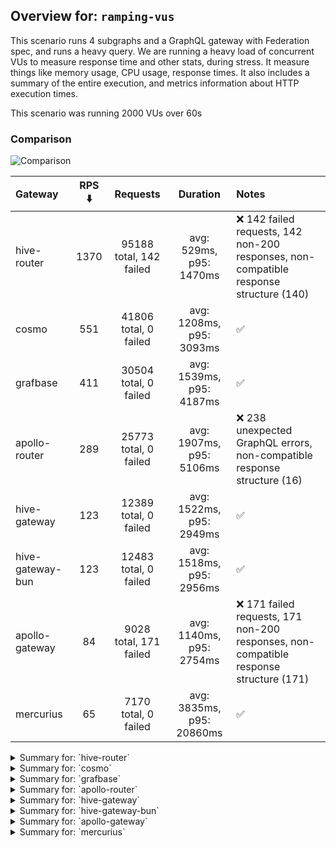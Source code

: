 ## Overview for: `ramping-vus`


This scenario runs 4 subgraphs and a GraphQL gateway with Federation spec, and runs a heavy query. We are running a heavy load of concurrent VUs to measure response time and other stats, during stress. It measure things like memory usage, CPU usage, response times. It also includes a summary of the entire execution, and metrics information about HTTP execution times.


This scenario was running 2000 VUs over 60s


### Comparison


<img src="https://imagedelivery.net/KYe9TScr4TldYHA48pczVg/4de24fc4-f4e0-4a77-6412-5d670a499f00/public" alt="Comparison" />


| Gateway          | RPS ⬇️ |        Requests         |         Duration          | Notes                                                                                 |
| :--------------- | :----: | :---------------------: | :-----------------------: | :------------------------------------------------------------------------------------ |
| hive-router      |  1370  | 95188 total, 142 failed |  avg: 529ms, p95: 1470ms  | ❌ 142 failed requests, 142 non-200 responses, non-compatible response structure (140) |
| cosmo            |  551   |  41806 total, 0 failed  | avg: 1208ms, p95: 3093ms  | ✅                                                                                     |
| grafbase         |  411   |  30504 total, 0 failed  | avg: 1539ms, p95: 4187ms  | ✅                                                                                     |
| apollo-router    |  289   |  25773 total, 0 failed  | avg: 1907ms, p95: 5106ms  | ❌ 238 unexpected GraphQL errors, non-compatible response structure (16)               |
| hive-gateway     |  123   |  12389 total, 0 failed  | avg: 1522ms, p95: 2949ms  | ✅                                                                                     |
| hive-gateway-bun |  123   |  12483 total, 0 failed  | avg: 1518ms, p95: 2956ms  | ✅                                                                                     |
| apollo-gateway   |   84   | 9028 total, 171 failed  | avg: 1140ms, p95: 2754ms  | ❌ 171 failed requests, 171 non-200 responses, non-compatible response structure (171) |
| mercurius        |   65   |  7170 total, 0 failed   | avg: 3835ms, p95: 20860ms | ✅                                                                                     |



<details>
  <summary>Summary for: `hive-router`</summary>

  **K6 Output**




```
     ✗ response code was 200
      ↳  99% — ✓ 91046 / ✗ 142
     ✓ no graphql errors
     ✗ valid response structure
      ↳  99% — ✓ 91046 / ✗ 140

     checks.........................: 99.89% ✓ 273280      ✗ 282   
     data_received..................: 8.3 GB 120 MB/s
     data_sent......................: 111 MB 1.6 MB/s
     http_req_blocked...............: avg=14.85ms  min=1.19µs  med=2.71µs   max=1.86s    p(90)=4.48µs   p(95)=7.72µs   p(99.9)=1.42s   
     http_req_connecting............: avg=14.79ms  min=0s      med=0s       max=1.86s    p(90)=0s       p(95)=0s       p(99.9)=1.42s   
     http_req_duration..............: avg=529.26ms min=1.36ms  med=462.53ms max=2.15s    p(90)=1.24s    p(95)=1.46s    p(99.9)=1.75s   
       { expected_response:true }...: avg=529.99ms min=1.69ms  med=463.5ms  max=2.15s    p(90)=1.24s    p(95)=1.47s    p(99.9)=1.75s   
     http_req_failed................: 0.14%  ✓ 142         ✗ 95046 
     http_req_receiving.............: avg=870.6µs  min=22.39µs med=43.97µs  max=250.88ms p(90)=175.43µs p(95)=419.2µs  p(99.9)=114.67ms
     http_req_sending...............: avg=2.03ms   min=5.2µs   med=10.61µs  max=1.12s    p(90)=102.81µs p(95)=450.11µs p(99.9)=132.73ms
     http_req_tls_handshaking.......: avg=0s       min=0s      med=0s       max=0s       p(90)=0s       p(95)=0s       p(99.9)=0s      
     http_req_waiting...............: avg=526.35ms min=0s      med=458.81ms max=1.79s    p(90)=1.23s    p(95)=1.46s    p(99.9)=1.74s   
     http_reqs......................: 95188  1370.443228/s
     iteration_duration.............: avg=568.91ms min=1.81ms  med=495.69ms max=3.62s    p(90)=1.3s     p(95)=1.54s    p(99.9)=2.43s   
     iterations.....................: 91186  1312.825526/s
     success_rate...................: 99.99% ✓ 91044       ✗ 2     
     vus............................: 120    min=0         max=1994
     vus_max........................: 2000   min=2000      max=2000
```


**Performance Overview**


<img src="https://imagedelivery.net/KYe9TScr4TldYHA48pczVg/402e8867-4818-4cdc-81c0-221f1becb400/public" alt="Performance Overview" />




**HTTP Overview**


<img src="https://imagedelivery.net/KYe9TScr4TldYHA48pczVg/4ddff648-4a13-4385-34f9-b613e848b300/public" alt="HTTP Overview" />


  </details>

<details>
  <summary>Summary for: `cosmo`</summary>

  **K6 Output**




```
     ✓ response code was 200
     ✓ no graphql errors
     ✓ valid response structure

     checks.........................: 100.00% ✓ 113418     ✗ 0     
     data_received..................: 3.7 GB  48 MB/s
     data_sent......................: 50 MB   653 kB/s
     http_req_blocked...............: avg=16.44ms min=1.35µs  med=2.81µs  max=1.88s    p(90)=5.85µs   p(95)=25.44µs  p(99.9)=1.11s   
     http_req_connecting............: avg=16.41ms min=0s      med=0s      max=1.88s    p(90)=0s       p(95)=0s       p(99.9)=1.1s    
     http_req_duration..............: avg=1.2s    min=2.85ms  med=1.01s   max=4.38s    p(90)=2.78s    p(95)=3.09s    p(99.9)=3.97s   
       { expected_response:true }...: avg=1.2s    min=2.85ms  med=1.01s   max=4.38s    p(90)=2.78s    p(95)=3.09s    p(99.9)=3.97s   
     http_req_failed................: 0.00%   ✓ 0          ✗ 41806 
     http_req_receiving.............: avg=1.49ms  min=28.95µs med=57.58µs max=801.47ms p(90)=150.15µs p(95)=463.28µs p(99.9)=230.67ms
     http_req_sending...............: avg=5.07ms  min=5.93µs  med=11.46µs max=780.34ms p(90)=128.78µs p(95)=19.38ms  p(99.9)=346.61ms
     http_req_tls_handshaking.......: avg=0s      min=0s      med=0s      max=0s       p(90)=0s       p(95)=0s       p(99.9)=0s      
     http_req_waiting...............: avg=1.2s    min=2.76ms  med=1s      max=4.38s    p(90)=2.77s    p(95)=3.08s    p(99.9)=3.96s   
     http_reqs......................: 41806   551.936208/s
     iteration_duration.............: avg=1.36s   min=3.14ms  med=1.28s   max=5.21s    p(90)=2.88s    p(95)=3.17s    p(99.9)=4.35s   
     iterations.....................: 37806   499.126927/s
     success_rate...................: 100.00% ✓ 37806      ✗ 0     
     vus............................: 217     min=0        max=1999
     vus_max........................: 2000    min=2000     max=2000
```


**Performance Overview**


<img src="https://imagedelivery.net/KYe9TScr4TldYHA48pczVg/fe740ad8-558b-424d-17b2-3fda08414600/public" alt="Performance Overview" />




**HTTP Overview**


<img src="https://imagedelivery.net/KYe9TScr4TldYHA48pczVg/197c0e00-4888-41f6-ac49-d08d24897100/public" alt="HTTP Overview" />


  </details>

<details>
  <summary>Summary for: `grafbase`</summary>

  **K6 Output**




```
     ✓ response code was 200
     ✓ no graphql errors
     ✓ valid response structure

     checks.........................: 100.00% ✓ 79429      ✗ 0     
     data_received..................: 2.7 GB  36 MB/s
     data_sent......................: 37 MB   493 kB/s
     http_req_blocked...............: avg=69.43ms min=1.33µs  med=3.45µs  max=5.48s    p(90)=7.75µs   p(95)=245.45ms p(99.9)=3.07s   
     http_req_connecting............: avg=69.1ms  min=0s      med=0s      max=5.48s    p(90)=0s       p(95)=244.65ms p(99.9)=3.07s   
     http_req_duration..............: avg=1.53s   min=2.65ms  med=1.17s   max=6.07s    p(90)=3.84s    p(95)=4.18s    p(99.9)=5.07s   
       { expected_response:true }...: avg=1.53s   min=2.65ms  med=1.17s   max=6.07s    p(90)=3.84s    p(95)=4.18s    p(99.9)=5.07s   
     http_req_failed................: 0.00%   ✓ 0          ✗ 30504 
     http_req_receiving.............: avg=1.93ms  min=26.22µs med=57.27µs max=1.62s    p(90)=170.55µs p(95)=501.14µs p(99.9)=297.44ms
     http_req_sending...............: avg=10.49ms min=6.14µs  med=13.06µs max=940.29ms p(90)=160.71µs p(95)=69.21ms  p(99.9)=397.38ms
     http_req_tls_handshaking.......: avg=0s      min=0s      med=0s      max=0s       p(90)=0s       p(95)=0s       p(99.9)=0s      
     http_req_waiting...............: avg=1.52s   min=2.6ms   med=1.15s   max=6.07s    p(90)=3.82s    p(95)=4.16s    p(99.9)=4.97s   
     http_reqs......................: 30504   411.040198/s
     iteration_duration.............: avg=1.88s   min=3.07ms  med=1.77s   max=13.22s   p(90)=4.07s    p(95)=4.41s    p(99.9)=9.32s   
     iterations.....................: 26435   356.210583/s
     success_rate...................: 100.00% ✓ 26435      ✗ 0     
     vus............................: 100     min=0        max=2000
     vus_max........................: 2000    min=2000     max=2000
```


**Performance Overview**


<img src="https://imagedelivery.net/KYe9TScr4TldYHA48pczVg/9650d529-9a94-44bf-c74f-ddc1aede8400/public" alt="Performance Overview" />




**HTTP Overview**


<img src="https://imagedelivery.net/KYe9TScr4TldYHA48pczVg/34187850-8975-4341-4d3c-dbd3f7e8f400/public" alt="HTTP Overview" />


  </details>

<details>
  <summary>Summary for: `apollo-router`</summary>

  **K6 Output**




```
     ✓ response code was 200
     ✗ no graphql errors
      ↳  98% — ✓ 21535 / ✗ 238
     ✗ valid response structure
      ↳  99% — ✓ 21757 / ✗ 16

     checks.........................: 99.61% ✓ 65065      ✗ 254   
     data_received..................: 2.3 GB 25 MB/s
     data_sent......................: 31 MB  352 kB/s
     http_req_blocked...............: avg=13.46ms  min=1.27µs  med=3.1µs   max=1.29s    p(90)=7.21µs   p(95)=1.45ms   p(99.9)=1.06s   
     http_req_connecting............: avg=13.43ms  min=0s      med=0s      max=1.29s    p(90)=0s       p(95)=1.39ms   p(99.9)=1.02s   
     http_req_duration..............: avg=1.9s     min=6.15ms  med=1.34s   max=14.22s   p(90)=4.45s    p(95)=5.1s     p(99.9)=12.61s  
       { expected_response:true }...: avg=1.9s     min=6.15ms  med=1.34s   max=14.22s   p(90)=4.45s    p(95)=5.1s     p(99.9)=12.61s  
     http_req_failed................: 0.00%  ✓ 0          ✗ 25773 
     http_req_receiving.............: avg=995.67µs min=29.48µs med=53.42µs max=681.46ms p(90)=104.45µs p(95)=317.55µs p(99.9)=227.21ms
     http_req_sending...............: avg=5.72ms   min=5.82µs  med=11.82µs max=1.07s    p(90)=135.3µs  p(95)=19.06ms  p(99.9)=445.38ms
     http_req_tls_handshaking.......: avg=0s       min=0s      med=0s      max=0s       p(90)=0s       p(95)=0s       p(99.9)=0s      
     http_req_waiting...............: avg=1.9s     min=6.1ms   med=1.33s   max=14.22s   p(90)=4.44s    p(95)=5.1s     p(99.9)=12.6s   
     http_reqs......................: 25773  289.402995/s
     iteration_duration.............: avg=2.28s    min=6.6ms   med=2.05s   max=14.4s    p(90)=4.6s     p(95)=5.45s    p(99.9)=12.7s   
     iterations.....................: 21773  244.487309/s
     success_rate...................: 98.90% ✓ 21535      ✗ 238   
     vus............................: 104    min=0        max=2000
     vus_max........................: 2000   min=2000     max=2000
```


**Performance Overview**


<img src="https://imagedelivery.net/KYe9TScr4TldYHA48pczVg/d46cd9dd-c412-4cf8-12b6-537fd1284300/public" alt="Performance Overview" />




**HTTP Overview**


<img src="https://imagedelivery.net/KYe9TScr4TldYHA48pczVg/c05d687d-30bb-40a8-11d3-034a97ad9d00/public" alt="HTTP Overview" />


  </details>

<details>
  <summary>Summary for: `hive-gateway`</summary>

  **K6 Output**




```
     ✓ response code was 200
     ✓ no graphql errors
     ✓ valid response structure

     checks.........................: 100.00% ✓ 25167      ✗ 0     
     data_received..................: 1.1 GB  11 MB/s
     data_sent......................: 17 MB   166 kB/s
     http_req_blocked...............: avg=166.68µs min=1.6µs   med=3.81µs  max=71.59ms p(90)=6.34µs   p(95)=20.34µs  p(99.9)=48.06ms
     http_req_connecting............: avg=158.16µs min=0s      med=0s      max=71.51ms p(90)=0s       p(95)=0s       p(99.9)=48.01ms
     http_req_duration..............: avg=1.52s    min=7.18ms  med=1.11s   max=41.53s  p(90)=2.67s    p(95)=2.94s    p(99.9)=39.09s 
       { expected_response:true }...: avg=1.52s    min=7.18ms  med=1.11s   max=41.53s  p(90)=2.67s    p(95)=2.94s    p(99.9)=39.09s 
     http_req_failed................: 0.00%   ✓ 0          ✗ 12389 
     http_req_receiving.............: avg=119.62µs min=33.11µs med=74.53µs max=20.4ms  p(90)=139.27µs p(95)=228.68µs p(99.9)=4.84ms 
     http_req_sending...............: avg=125.38µs min=7.07µs  med=15.25µs max=51.73ms p(90)=40.98µs  p(95)=100.96µs p(99.9)=25.51ms
     http_req_tls_handshaking.......: avg=0s       min=0s      med=0s      max=0s      p(90)=0s       p(95)=0s       p(99.9)=0s     
     http_req_waiting...............: avg=1.52s    min=7.11ms  med=1.11s   max=41.53s  p(90)=2.67s    p(95)=2.94s    p(99.9)=39.09s 
     http_reqs......................: 12389   123.820088/s
     iteration_duration.............: avg=2.24s    min=12.77ms med=1.85s   max=41.54s  p(90)=2.82s    p(95)=3.13s    p(99.9)=39.7s  
     iterations.....................: 8389    83.84266/s
     success_rate...................: 100.00% ✓ 8389       ✗ 0     
     vus............................: 403     min=0        max=2000
     vus_max........................: 2000    min=2000     max=2000
```


**Performance Overview**


<img src="https://imagedelivery.net/KYe9TScr4TldYHA48pczVg/5be61e61-a35c-4ba2-83ab-a6ac00f38a00/public" alt="Performance Overview" />




**HTTP Overview**


<img src="https://imagedelivery.net/KYe9TScr4TldYHA48pczVg/c2f3eb7a-6d40-4a80-2e49-9cb53e3b0100/public" alt="HTTP Overview" />


  </details>

<details>
  <summary>Summary for: `hive-gateway-bun`</summary>

  **K6 Output**




```
     ✓ response code was 200
     ✓ no graphql errors
     ✓ valid response structure

     checks.........................: 100.00% ✓ 25449      ✗ 0     
     data_received..................: 1.1 GB  11 MB/s
     data_sent......................: 17 MB   166 kB/s
     http_req_blocked...............: avg=157.52µs min=1.4µs   med=3.78µs  max=82.19ms p(90)=6.14µs   p(95)=18.94µs  p(99.9)=33.66ms
     http_req_connecting............: avg=147.27µs min=0s      med=0s      max=82.12ms p(90)=0s       p(95)=0s       p(99.9)=33.23ms
     http_req_duration..............: avg=1.51s    min=7.13ms  med=1.11s   max=41.46s  p(90)=2.64s    p(95)=2.95s    p(99.9)=39.01s 
       { expected_response:true }...: avg=1.51s    min=7.13ms  med=1.11s   max=41.46s  p(90)=2.64s    p(95)=2.95s    p(99.9)=39.01s 
     http_req_failed................: 0.00%   ✓ 0          ✗ 12483 
     http_req_receiving.............: avg=123.74µs min=31.61µs med=73.48µs max=21.42ms p(90)=132.55µs p(95)=210.15µs p(99.9)=4.45ms 
     http_req_sending...............: avg=103.6µs  min=6.79µs  med=15.26µs max=44.18ms p(90)=38.83µs  p(95)=76.72µs  p(99.9)=17.3ms 
     http_req_tls_handshaking.......: avg=0s       min=0s      med=0s      max=0s      p(90)=0s       p(95)=0s       p(99.9)=0s     
     http_req_waiting...............: avg=1.51s    min=7.06ms  med=1.11s   max=41.46s  p(90)=2.64s    p(95)=2.95s    p(99.9)=39.01s 
     http_reqs......................: 12483   123.829155/s
     iteration_duration.............: avg=2.23s    min=15.4ms  med=1.86s   max=41.47s  p(90)=2.81s    p(95)=3.19s    p(99.9)=40.13s 
     iterations.....................: 8483    84.149861/s
     success_rate...................: 100.00% ✓ 8483       ✗ 0     
     vus............................: 349     min=0        max=2000
     vus_max........................: 2000    min=2000     max=2000
```


**Performance Overview**


<img src="https://imagedelivery.net/KYe9TScr4TldYHA48pczVg/67bb4c46-870b-4b57-ebfe-b898d9b00700/public" alt="Performance Overview" />




**HTTP Overview**


<img src="https://imagedelivery.net/KYe9TScr4TldYHA48pczVg/d4168bba-060a-41bb-d172-e4a1e8c8dd00/public" alt="HTTP Overview" />


  </details>

<details>
  <summary>Summary for: `apollo-gateway`</summary>

  **K6 Output**




```
     ✗ response code was 200
      ↳  96% — ✓ 4857 / ✗ 171
     ✓ no graphql errors
     ✗ valid response structure
      ↳  96% — ✓ 4857 / ✗ 171

     checks.........................: 97.73%  ✓ 14742     ✗ 342   
     data_received..................: 778 MB  7.2 MB/s
     data_sent......................: 11 MB   107 kB/s
     http_req_blocked...............: avg=10.29µs min=0s     med=3.12µs   max=2.37ms  p(90)=5.03µs   p(95)=6.13µs   p(99.9)=682.36µs
     http_req_connecting............: avg=5.61µs  min=0s     med=0s       max=2.33ms  p(90)=0s       p(95)=0s       p(99.9)=589.47µs
     http_req_duration..............: avg=1.13s   min=0s     med=200.12ms max=46.46s  p(90)=2.33s    p(95)=2.75s    p(99.9)=43.51s  
       { expected_response:true }...: avg=1.16s   min=9.17ms med=271.67ms max=46.46s  p(90)=2.35s    p(95)=2.75s    p(99.9)=43.58s  
     http_req_failed................: 1.89%   ✓ 171       ✗ 8857  
     http_req_receiving.............: avg=72.68µs min=0s     med=59.03µs  max=4.66ms  p(90)=105.91µs p(95)=130.84µs p(99.9)=648.36µs
     http_req_sending...............: avg=25.7µs  min=0s     med=12.72µs  max=18.36ms p(90)=21.57µs  p(95)=39.28µs  p(99.9)=1.16ms  
     http_req_tls_handshaking.......: avg=0s      min=0s     med=0s       max=0s      p(90)=0s       p(95)=0s       p(99.9)=0s      
     http_req_waiting...............: avg=1.13s   min=0s     med=200.02ms max=46.46s  p(90)=2.33s    p(95)=2.75s    p(99.9)=43.5s   
     http_reqs......................: 9028    84.027994/s
     iteration_duration.............: avg=3.05s   min=9.72ms med=1.65s    max=46.47s  p(90)=2.96s    p(95)=16.82s   p(99.9)=44.38s  
     iterations.....................: 5028    46.798045/s
     success_rate...................: 100.00% ✓ 4857      ✗ 0     
     vus............................: 306     min=0       max=2000
     vus_max........................: 2000    min=2000    max=2000
```


**Performance Overview**


<img src="https://imagedelivery.net/KYe9TScr4TldYHA48pczVg/4fd3c12a-d976-4379-f164-fb3333deb400/public" alt="Performance Overview" />




**HTTP Overview**


<img src="https://imagedelivery.net/KYe9TScr4TldYHA48pczVg/1a8589f9-9b71-43f7-2008-e5072e9a8800/public" alt="HTTP Overview" />


  </details>

<details>
  <summary>Summary for: `mercurius`</summary>

  **K6 Output**




```
     ✓ response code was 200
     ✓ no graphql errors
     ✓ valid response structure

     checks.........................: 100.00% ✓ 9510      ✗ 0     
     data_received..................: 629 MB  5.7 MB/s
     data_sent......................: 11 MB   97 kB/s
     http_req_blocked...............: avg=218.99µs min=1.57µs  med=3.53µs  max=42.24ms p(90)=233.18µs p(95)=318.75µs p(99.9)=25.79ms
     http_req_connecting............: avg=207.42µs min=0s      med=0s      max=42.16ms p(90)=179.54µs p(95)=263.32µs p(99.9)=25.74ms
     http_req_duration..............: avg=3.83s    min=9.34ms  med=16.77ms max=26.85s  p(90)=16.12s   p(95)=20.86s   p(99.9)=26.37s 
       { expected_response:true }...: avg=3.83s    min=9.34ms  med=16.77ms max=26.85s  p(90)=16.12s   p(95)=20.86s   p(99.9)=26.37s 
     http_req_failed................: 0.00%   ✓ 0         ✗ 7170  
     http_req_receiving.............: avg=83.45µs  min=29.32µs med=66.14µs max=4.56ms  p(90)=112.38µs p(95)=140.29µs p(99.9)=1.04ms 
     http_req_sending...............: avg=136.2µs  min=6.81µs  med=14.14µs max=36.88ms p(90)=54.07µs  p(95)=266.93µs p(99.9)=17.44ms
     http_req_tls_handshaking.......: avg=0s       min=0s      med=0s      max=0s      p(90)=0s       p(95)=0s       p(99.9)=0s     
     http_req_waiting...............: avg=3.83s    min=9.28ms  med=16.68ms max=26.85s  p(90)=16.11s   p(95)=20.86s   p(99.9)=26.37s 
     http_reqs......................: 7170    65.117821/s
     iteration_duration.............: avg=8.66s    min=9.75ms  med=7.01s   max=26.85s  p(90)=21.32s   p(95)=22.71s   p(99.9)=26.53s 
     iterations.....................: 3170    28.789888/s
     success_rate...................: 100.00% ✓ 3170      ✗ 0     
     vus............................: 249     min=0       max=2000
     vus_max........................: 2000    min=2000    max=2000
```


**Performance Overview**


<img src="https://imagedelivery.net/KYe9TScr4TldYHA48pczVg/3d8c9b12-23eb-4e90-6d30-04b11f97d300/public" alt="Performance Overview" />




**HTTP Overview**


<img src="https://imagedelivery.net/KYe9TScr4TldYHA48pczVg/2da8d2e5-9293-409b-49a7-88c43347c600/public" alt="HTTP Overview" />


  </details>